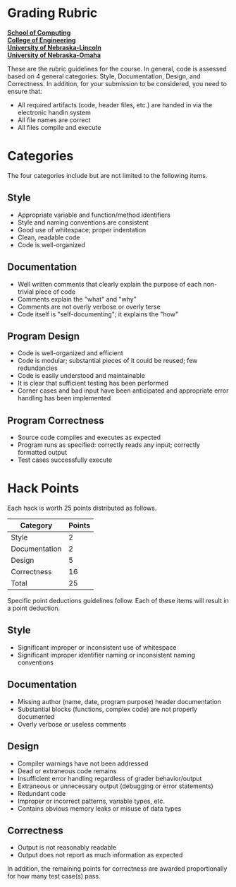 
# Grading Rubric
**[School of Computing](https://computing.unl.edu/)**  
**[College of Engineering](https://engineering.unl.edu/)**  
**[University of Nebraska-Lincoln](https://unl.edu)**  
**[University of Nebraska-Omaha](https://http://unomaha.edu/)**  

These are the rubric guidelines for the course.  In general, code
is assessed based on 4 general categories: Style, Documentation,
Design, and Correctness.  In addition, for your submission to be
considered, you need to ensure that:

* All required artifacts (code, header files, etc.) are handed in
  via the electronic handin system
* All file names are correct
* All files compile and execute

# Categories

The four categories include but are not limited to the following items.

## Style

* Appropriate variable and function/method identifiers
* Style and naming conventions are consistent
* Good use of whitespace; proper indentation
* Clean, readable code
* Code is well-organized

## Documentation

* Well written comments that clearly explain the purpose of each non-trivial piece of code
* Comments explain the "what" and "why"
* Comments are not overly verbose or overly terse
* Code itself is "self-documenting"; it explains the "how"

## Program Design

* Code is well-organized and efficient
* Code is modular; substantial pieces of it could be reused; few redundancies
* Code is easily understood and maintainable
* It is clear that sufficient testing has been performed
* Corner cases and bad input have been anticipated and appropriate error handling has been implemented  

## Program Correctness

* Source code compiles and executes as expected
* Program runs as specified: correctly reads any input; correctly formatted output
* Test cases successfully execute

# Hack Points

Each hack is worth 25 points distributed as follows.

| Category      | Points |
|---------------|--------|
| Style         | 2      |
| Documentation | 2      |
| Design        | 5      |
| Correctness   | 16     |
| Total         | 25     |

Specific point deductions guidelines follow.  Each of these
items will result in a point deduction.

## Style

* Significant improper or inconsistent use of whitespace
* Significant improper identifier naming or inconsistent naming conventions

## Documentation

* Missing author (name, date, program purpose) header documentation
* Substantial blocks (functions, complex code) are not properly documented
* Overly verbose or useless comments

## Design

* Compiler warnings have not been addressed
* Dead or extraneous code remains
* Insufficient error handling regardless of grader behavior/output
* Extraneous or unnecessary output (debugging or error statements)
* Redundant code
* Improper or incorrect patterns, variable types, etc.
* Contains obvious memory leaks or misuse of data types          

## Correctness

* Output is not reasonably readable
* Output does not report as much information as expected

In addition, the remaining points for correctness are awarded
proportionally for how many test case(s) pass.
